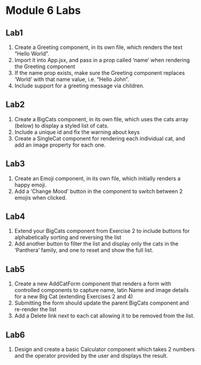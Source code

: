 # Module 6 Labs

## Lab1
1) Create a Greeting component, in its own file, which renders the text “Hello World”.
2) Import it into App.jsx, and pass in a prop called ‘name’ when rendering the Greeting component
3) If the name prop exists, make sure the Greeting component replaces ‘World’ with that name value, i.e. “Hello John”.
4) Include support for a greeting message via children.
## Lab2
1) Create a BigCats component, in its own file, which uses the cats array (below) to display a styled list of cats.
2) Include a unique id and fix the warning about keys
3) Create a SingleCat component for rendering each individual cat, and add an image property for each one.
## Lab3
1) Create an Emoji component, in its own file, which initially renders a happy emoji.
2) Add a ‘Change Mood’ button in the component to switch between 2 emojis when clicked.
## Lab4
1) Extend your BigCats component from Exercise 2 to include buttons for alphabetically sorting and reversing the list
2) Add another button to filter the list and display only the cats in the ‘Panthera’ family, and one to reset and show the full list.
## Lab5
1) Create a new AddCatForm component that renders a form with controlled components to capture name, latin Name and image details for a new Big Cat (extending Exercises 2 and 4)
2) Submitting the form should update the parent BigCats component and re-render the list
3) Add a Delete link next to each cat allowing it to be removed from the list.
## Lab6
1) Design and create a basic Calculator component which takes 2 numbers and the operator provided by the user and displays the result.
